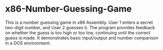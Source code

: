 # x86-Number-Guessing-Game
This is a number guessing game in x86 Assembly. User 1 enters a secret two-digit number, and User 2 guesses it. The program provides feedback on whether the guess is too high or too low, continuing until the correct guess is made. It demonstrates basic input/output and number comparison in a DOS environment.
